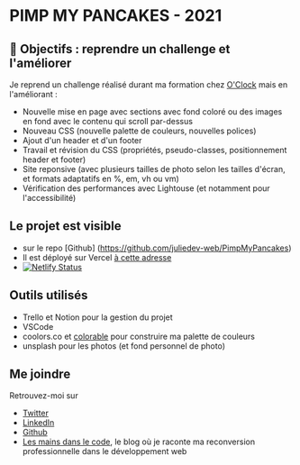 # PIMP MY PANCAKES - 2021

## 🚀 Objectifs : reprendre un challenge et l'améliorer

Je reprend un challenge réalisé durant ma formation chez [O'Clock](https://oclock.io) mais en l'améliorant : 
- Nouvelle mise en page avec sections avec fond coloré ou des images en fond avec le contenu qui scroll par-dessus
- Nouveau CSS (nouvelle palette de couleurs, nouvelles polices)
- Ajout d'un header et d'un footer
- Travail et révision du CSS (propriétés, pseudo-classes, positionnement header et footer)
- Site reponsive (avec plusieurs tailles de photo selon les tailles d'écran, et formats adaptatifs en %, em, vh ou vm)
- Vérification des performances avec Lightouse (et notamment pour l'accessibilité)

## Le projet est visible
- sur le repo [Github] (https://github.com/juliedev-web/PimpMyPancakes)
- Il est déployé sur Vercel [à cette adresse](https://pimp-my-pancakes.netlify.app) 
- [![Netlify Status](https://api.netlify.com/api/v1/badges/2c456342-61f0-4fc4-9704-a2668ed0df98/deploy-status)](https://app.netlify.com/sites/pimp-my-pancakes/deploys)


## Outils utilisés
- Trello et Notion pour la gestion du projet
- VSCode
- coolors.co et [colorable](https://colorable.jxnblk.com/002a66/00ffd0) pour construire ma palette de couleurs
- unsplash pour les photos (et fond personnel de photo)

## Me joindre
Retrouvez-moi sur 
- [Twitter](https://twitter.com/jvgazouille)
- [LinkedIn](https://www.linkedin.com/in/julie-vandard/)
- [Github](https://github.com/juliedev-web)
- [Les mains dans le code](https://lesmainsdanslecode.com), le blog où je raconte ma reconversion professionnelle dans le développement web
